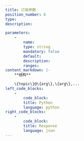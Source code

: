 ```yaml
---
title: 订阅参数
position_number: 6
type:
description: 

parameters:
    -
        name:
        type: string
        mandatory: false
        default:
        description:
        ranges:
content_markdown: |-
    **结构**

    \{topic\}@\{arg\},\{arg\},...
left_code_blocks:
    -
        code_block:
        title: Python
        language: python
right_code_blocks:
    -
        code_block:
        title: Response
        language: json
---
```

